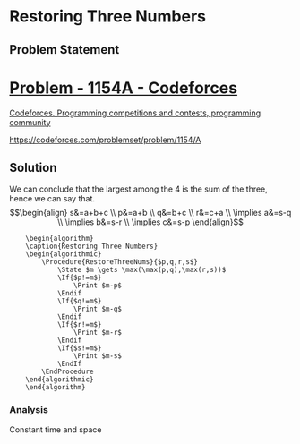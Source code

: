 # Restoring Three Numbers
## Problem Statement
<div class="rich-link-card-container"><a class="rich-link-card" href="https://codeforces.com/problemset/problem/1154/A" target="_blank">
	<div class="rich-link-image-container">
		<div class="rich-link-image" style="background-image: url('./codeforces.png')">
	</div>
	</div>
	<div class="rich-link-card-text">
		<h1 class="rich-link-card-title">Problem - 1154A - Codeforces</h1>
		<p class="rich-link-card-description">
		Codeforces. Programming competitions and contests, programming community
		</p>
		<p class="rich-link-href">
		https://codeforces.com/problemset/problem/1154/A
		</p>
	</div>
</a></div>

## Solution
We can conclude that the largest among the 4 is the sum of the three, hence we can say that.
$$\begin{align}
s&=a+b+c \\
p&=a+b \\
q&=b+c \\
r&=c+a \\
\implies a&=s-q \\
\implies b&=s-r \\
\implies c&=s-p
\end{align}$$
```pseudo
	\begin{algorithm}
	\caption{Restoring Three Numbers}
	\begin{algorithmic}
		\Procedure{RestoreThreeNums}{$p,q,r,s$}
			\State $m \gets \max(\max(p,q),\max(r,s))$
			\If{$p!=m$}
				\Print $m-p$
			\Endif
			\If{$q!=m$}
				\Print $m-q$
			\Endif
			\If{$r!=m$}
				\Print $m-r$
			\Endif
			\If{$s!=m$}
				\Print $m-s$
			\EndIf
		\EndProcedure
	\end{algorithmic}
	\end{algorithm}
```
### Analysis
Constant time and space